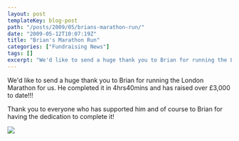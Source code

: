```yaml
---
layout: post
templateKey: blog-post
path: "/posts/2009/05/brians-marathon-run/"
date: "2009-05-12T10:07:19Z"
title: "Brian's Marathon Run"
categories: ["Fundraising News"]
tags: []
excerpt: "We'd like to send a huge thank you to Brian for running the London Marathon for us. He completed it..."
---
```


We'd like to send a huge thank you to Brian for running the London Marathon for us. He completed it in 4hrs40mins and has raised over £3,000 to date!!!

Thank you to everyone who has supported him and of course to Brian for having the dedication to complete it!

![](http://www.landirani.org/image_library/news/full_size/4a0996a365e12brian_s_marathon_photos.pdf_(1_page).jpg)